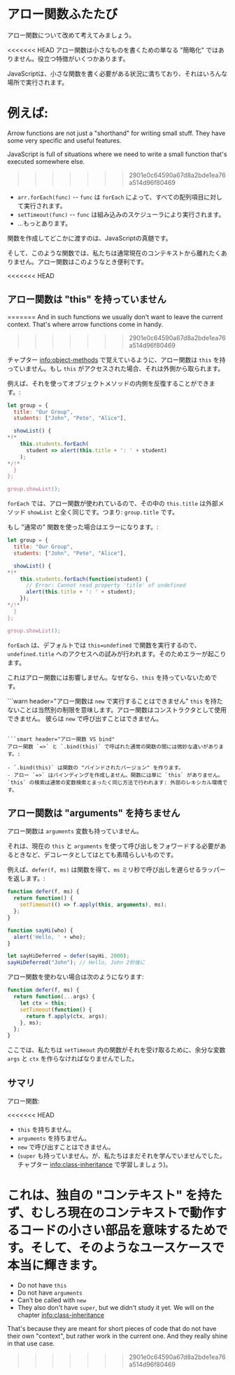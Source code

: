 # アロー関数ふたたび

アロー関数について改めて考えてみましょう。

<<<<<<< HEAD
アロー関数は小さなものを書くための単なる "簡略化" ではありません。役立つ特徴がいくつかあります。

JavaScriptは、小さな関数を書く必要がある状況に満ちており、それはいろんな場所で実行されます。

例えば:
=======
Arrow functions are not just a "shorthand" for writing small stuff. They have some very specific and useful features.

JavaScript is full of situations where we need to write a small function that's executed somewhere else.
>>>>>>> 2901e0c64590a67d8a2bde1ea76a514d96f80469

- `arr.forEach(func)` -- `func` は `forEach` によって、すべての配列項目に対して実行されます。
- `setTimeout(func)` -- `func` は組み込みのスケジューラにより実行されます。
- ...もっとあります。

関数を作成してどこかに渡すのは、JavaScriptの真髄です。

そして、このような関数では、私たちは通常現在のコンテキストから離れたくありません。アロー関数はこのようなとき便利です。

<<<<<<< HEAD
## アロー関数は "this" を持っていません 
=======
And in such functions we usually don't want to leave the current context. That's where arrow functions come in handy.
>>>>>>> 2901e0c64590a67d8a2bde1ea76a514d96f80469

チャプター <info:object-methods> で覚えているように、アロー関数は `this` を持っていません。もし `this` がアクセスされた場合、それは外側から取られます。

例えば、それを使ってオブジェクトメソッドの内側を反復することができます。:

```js run
let group = {
  title: "Our Group",
  students: ["John", "Pete", "Alice"],

  showList() {
*!*
    this.students.forEach(
      student => alert(this.title + ': ' + student)
    );
*/!*
  }
};

group.showList();
```

`forEach` では、アロー関数が使われているので、その中の `this.title` は外部メソッド `showList` と全く同じです。つまり: `group.title` です。

もし "通常の" 関数を使った場合はエラーになります。:

```js run
let group = {
  title: "Our Group",
  students: ["John", "Pete", "Alice"],

  showList() {
*!*
    this.students.forEach(function(student) {
      // Error: Cannot read property 'title' of undefined
      alert(this.title + ': ' + student);
    });
*/!*
  }
};

group.showList();
```

`forEach` は、デフォルトでは `this=undefined` で関数を実行するので、`undefined.title` へのアクセスへの試みが行われます。そのためエラーが起こります。

これはアロー関数には影響しません。なぜなら、`this` を持っていないためです。

```warn header="アロー関数は `new` で実行することはできません"
`this` を持たないことは当然別の制限を意味します。アロー関数はコンストラクタとして使用できません。 彼らは `new` で呼び出すことはできません。
```

```smart header="アロー関数 VS bind"
アロー関数 `=>` と `.bind(this)` で呼ばれた通常の関数の間には微妙な違いがあります。:

- `.bind(this)` は関数の "バインドされたバージョン" を作ります。
- アロー `=>` はバインディングを作成しません。関数には単に `this` がありません。`this` の検索は通常の変数検索とまったく同じ方法で行われます: 外部のレキシカル環境です。
```

## アロー関数は "arguments" を持ちません 

アロー関数は `arguments` 変数も持っていません。

それは、現在の `this` と `arguments` を使って呼び出しをフォワードする必要があるときなど、デコレータとしてはとても素晴らしいものです。

例えば、`defer(f, ms)` は関数を得て、`ms` ミリ秒で呼び出しを遅らせるラッパーを返します。:

```js run
function defer(f, ms) {
  return function() {
    setTimeout(() => f.apply(this, arguments), ms);
  };
}

function sayHi(who) {
  alert('Hello, ' + who);
}

let sayHiDeferred = defer(sayHi, 2000);
sayHiDeferred("John"); // Hello, John 2秒後に
```

アロー関数を使わない場合は次のようになります:

```js
function defer(f, ms) {
  return function(...args) {
    let ctx = this;
    setTimeout(function() {
      return f.apply(ctx, args);
    }, ms);
  };
}
```

ここでは、私たちは `setTimeout` 内の関数がそれを受け取るために、余分な変数 `args` と `ctx` を作らなければなりませんでした。

## サマリ 

アロー関数:

<<<<<<< HEAD
- `this` を持ちません。
- `arguments` を持ちません。
- `new` で呼び出すことはできません。
- (`super` も持っていません。が、私たちはまだそれを学んでいませんでした。チャプター <info:class-inheritance> で学習しましょう)。

これは、独自の "コンテキスト" を持たず、むしろ現在のコンテキストで動作するコードの小さい部品を意味するためです。そして、そのようなユースケースで本当に輝きます。
=======
- Do not have `this`
- Do not have `arguments`
- Can't be called with `new`
- They also don't have `super`, but we didn't study it yet. We will on the chapter <info:class-inheritance>

That's because they are meant for short pieces of code that do not have their own "context", but rather work in the current one. And they really shine in that use case.
>>>>>>> 2901e0c64590a67d8a2bde1ea76a514d96f80469
